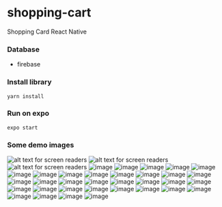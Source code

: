 # shopping-cart
Shopping Card React Native
### Database
- firebase
### Install library
```
yarn install
```
### Run on expo
```
expo start
```
### Some demo images
![alt text for screen readers](https://firebasestorage.googleapis.com/v0/b/test-b067a.appspot.com/o/readmeiamge%2F%E1%BA%A2nh1.png?alt=media&token=dd573e00-d3d4-4ab7-994a-3d4586e5716d)
![alt text for screen readers](https://firebasestorage.googleapis.com/v0/b/test-b067a.appspot.com/o/readmeiamge%2F%E1%BA%A2nh2.png?alt=media&token=e28fc47e-3f76-4476-86a0-89bdf60f9ab7)
![alt text for screen readers](https://firebasestorage.googleapis.com/v0/b/test-b067a.appspot.com/o/readmeiamge%2F%E1%BA%A2nh3.png?alt=media&token=83836ee5-c5ec-43e5-9055-1c6401dddf0f)
![image](https://user-images.githubusercontent.com/40328498/169608780-50bf07ae-9942-492e-aab2-96e6418f791f.png)
![image](https://user-images.githubusercontent.com/40328498/169608792-988e844a-b5db-40ed-a625-75c3113201b8.png)
![image](https://user-images.githubusercontent.com/40328498/169608802-cf73d15c-37b1-4f01-929c-fcb4512e7699.png)
![image](https://user-images.githubusercontent.com/40328498/169608824-ccd5896a-b505-49be-bbaa-4135863cef05.png)
![image](https://user-images.githubusercontent.com/40328498/169608836-bcb44f0d-cdb0-409a-bbac-18b51ada8784.png)
![image](https://user-images.githubusercontent.com/40328498/169608845-805dc837-dba3-4b7b-9664-107081add272.png)
![image](https://user-images.githubusercontent.com/40328498/169608852-9bc439ce-f31b-4d36-bdc1-e53093f1bbfc.png)
![image](https://user-images.githubusercontent.com/40328498/169608858-66392076-b57b-479c-a078-3af7349115cb.png)
![image](https://user-images.githubusercontent.com/40328498/169608865-87dde9f5-d871-49e1-ab90-faa6d68ce72e.png)
![image](https://user-images.githubusercontent.com/40328498/169608875-c0938876-77d2-4b41-8762-fdffdad6a9ca.png)
![image](https://user-images.githubusercontent.com/40328498/169608879-a85ef5b4-2680-4e9a-9094-6bdf822144e0.png)
![image](https://user-images.githubusercontent.com/40328498/169608915-9e9cf725-030f-480e-949f-862a8bed0710.png)
![image](https://user-images.githubusercontent.com/40328498/169608930-6c479cae-89c0-4e5c-beb3-88273881c6c9.png)
![image](https://user-images.githubusercontent.com/40328498/169608983-09e5f439-3813-44da-b922-a3ddb986bbd4.png)
![image](https://user-images.githubusercontent.com/40328498/169609792-795842fb-9723-41a5-93f7-9ab615e55efb.png)
![image](https://user-images.githubusercontent.com/40328498/169609805-d7bc76c0-b40e-4652-98f8-59a9a1f49c87.png)
![image](https://user-images.githubusercontent.com/40328498/169609819-ede16455-4193-4f24-a197-3e74acba8493.png)
![image](https://user-images.githubusercontent.com/40328498/169609828-9c0c6915-ac86-46c4-959b-736a5479bf65.png)
![image](https://user-images.githubusercontent.com/40328498/169609835-db66a654-8acb-4242-903c-753d43a28e2a.png)
![image](https://user-images.githubusercontent.com/40328498/169609845-8e281430-4cc5-4ad0-b450-194c2af8f552.png)
![image](https://user-images.githubusercontent.com/40328498/169609870-f1a29734-7a77-46b5-8279-a78147dc999a.png)
![image](https://user-images.githubusercontent.com/40328498/169608992-68eae657-ae49-4b6f-b5d8-43f6e18c4bde.png)
![image](https://user-images.githubusercontent.com/40328498/169608998-ade83dfa-a4d1-4386-9499-5a16cd6d410e.png)
![image](https://user-images.githubusercontent.com/40328498/169609003-6fd86cfe-908a-4190-a2d0-37e84fd8b085.png)
![image](https://user-images.githubusercontent.com/40328498/169609014-732d9eba-9e69-4af7-b41c-78a6373361b1.png)
![image](https://user-images.githubusercontent.com/40328498/169609106-bd61a157-13a6-455b-ae0b-627fb2c70c99.png)
![image](https://user-images.githubusercontent.com/40328498/169609131-f7de2971-fe3c-43d4-97f8-0372b341c1ff.png)
![image](https://user-images.githubusercontent.com/40328498/169609400-cddda7d1-7062-452b-9818-5289fe1adebd.png)
![image](https://user-images.githubusercontent.com/40328498/169609423-c0493c6e-08e4-47e0-9bbd-75a31bdef862.png)
![image](https://user-images.githubusercontent.com/40328498/169609431-31bd7439-79b0-431f-88d1-8a46f62b6130.png)
![image](https://user-images.githubusercontent.com/40328498/169609438-3b92a317-b168-42a8-a030-5029321deb1d.png)
![image](https://user-images.githubusercontent.com/40328498/169609449-99dbbcd2-e14a-4dc3-a4f4-b0f1e4463b7c.png)
![image](https://user-images.githubusercontent.com/40328498/169609461-9183042d-af01-4e8b-bca0-06b14ca87579.png)
